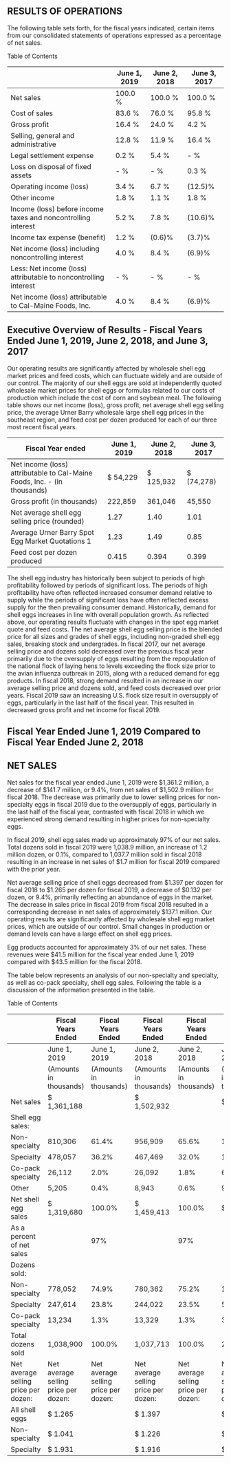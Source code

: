 ## RESULTS OF OPERATIONS

The following table sets forth, for the fiscal years indicated, certain items from our consolidated statements of operations expressed as a percentage of net sales.

Table of Contents

|                                                                 | June 1, 2019   | June 2, 2018   | June 3, 2017   |
|-----------------------------------------------------------------|----------------|----------------|----------------|
| Net sales                                                       | 100.0 %        | 100.0 %        | 100.0 %        |
| Cost of sales                                                   | 83.6 %         | 76.0 %         | 95.8 %         |
| Gross profit                                                    | 16.4 %         | 24.0 %         | 4.2 %          |
| Selling, general and administrative                             | 12.8 %         | 11.9 %         | 16.4 %         |
| Legal settlement expense                                        | 0.2 %          | 5.4 %          | - %            |
| Loss on disposal of fixed assets                                | - %            | - %            | 0.3 %          |
| Operating income (loss)                                         | 3.4 %          | 6.7 %          | (12.5)%        |
| Other income                                                    | 1.8 %          | 1.1 %          | 1.8 %          |
| Income (loss) before income taxes and noncontrolling interest   | 5.2 %          | 7.8 %          | (10.6)%        |
| Income tax expense (benefit)                                    | 1.2 %          | (0.6)%         | (3.7)%         |
| Net income (loss) including noncontrolling interest             | 4.0 %          | 8.4 %          | (6.9)%         |
| Less: Net income (loss) attributable to noncontrolling interest | - %            | - %            | - %            |
| Net income (loss) attributable to Cal-Maine Foods, Inc.         | 4.0 %          | 8.4 %          | (6.9)%         |

## Executive Overview of Results - Fiscal Years Ended June 1, 2019, June 2, 2018, and June 3, 2017

Our operating results are significantly affected by wholesale shell egg market prices and feed costs, which can fluctuate widely and are outside of our control. The majority of our shell eggs are sold at independently quoted wholesale market prices for shell eggs or formulas related to our costs of production which include the cost of corn and soybean meal. The following table shows our net income (loss), gross profit, net average shell egg selling price, the average Urner Barry wholesale large shell egg prices in the southeast region, and feed cost per dozen produced for each of our three most recent fiscal years.

| Fiscal Year ended                                                        | June 1, 2019   | June 2, 2018   | June 3, 2017   |
|--------------------------------------------------------------------------|----------------|----------------|----------------|
| Net income (loss) attributable to Cal-Maine Foods, Inc. - (in thousands) | $ 54,229       | $ 125,932      | $ (74,278)     |
| Gross profit (in thousands)                                              | 222,859        | 361,046        | 45,550         |
| Net average shell egg selling price (rounded)                            | 1.27           | 1.40           | 1.01           |
| Average Urner Barry Spot Egg Market Quotations  1                        | 1.23           | 1.49           | 0.85           |
| Feed cost per dozen produced                                             | 0.415          | 0.394          | 0.399          |

The shell egg industry has historically been subject to periods of high profitability followed by periods of significant loss. The periods of high profitability have often reflected increased consumer demand relative to supply while the periods of significant loss have often reflected excess supply for the then prevailing consumer demand. Historically, demand for shell eggs increases in line with overall population growth. As reflected above, our operating results fluctuate with changes in the spot egg market quote and feed costs. The net average shell egg selling price is the blended price for all sizes and grades of shell eggs, including non-graded shell egg sales, breaking stock and undergrades. In fiscal 2017, our net average selling price and dozens sold decreased over the previous fiscal year primarily due to the oversupply of eggs resulting from the repopulation of the national flock of laying hens to levels exceeding the flock size prior to the avian influenza outbreak in 2015, along with a reduced demand for egg products. In fiscal 2018, strong demand resulted in an increase in our average selling price and dozens sold, and feed costs decreased over prior years. Fiscal 2019 saw an increasing U.S. flock size result in oversupply of eggs, particularly in the last half of the fiscal year. This resulted in decreased gross profit and net income for fiscal 2019.

## Fiscal Year Ended June 1, 2019 Compared to Fiscal Year Ended June 2, 2018

## NET SALES

Net sales for the fiscal year ended June 1, 2019 were $1,361.2 million, a decrease of $141.7 million, or 9.4%, from net sales of $1,502.9 million for fiscal 2018. The decrease was primarily due to lower selling prices for non-specialty eggs in fiscal 2019 due to the oversupply of eggs, particularly in the last half of the fiscal year, contrasted with fiscal 2018 in which we experienced strong demand resulting in higher prices for non-specialty eggs.

In fiscal 2019, shell egg sales made up approximately 97% of our net sales. Total dozens sold in fiscal 2019 were 1,038.9 million, an increase of 1.2 million dozen, or 0.1%, compared to 1,037.7 million sold in fiscal 2018 resulting in an increase in net sales of $1.7 million for fiscal 2019 compared with the prior year.

Net average selling price of shell eggs decreased from $1.397 per dozen for fiscal 2018 to $1.265 per dozen for fiscal 2019, a decrease of $0.132 per dozen, or 9.4%, primarily reflecting an abundance of eggs in the market. The decrease in sales price in fiscal 2019 from fiscal 2018 resulted in a corresponding decrease in net sales of approximately $137.1 million. Our operating results are significantly affected by wholesale shell egg market prices, which are outside of our control. Small changes in production or demand levels can have a large effect on shell egg prices.

Egg products accounted for approximately 3% of our net sales. These revenues were $41.5 million for the fiscal year ended June 1, 2019 compared with $43.5 million for the fiscal 2018.

The table below represents an analysis of our non-specialty and specialty, as well as co-pack specialty, shell egg sales. Following the table is a discussion of the information presented in the table.

Table of Contents

|                                      | Fiscal Years Ended                   | Fiscal Years Ended                   | Fiscal Years Ended                   | Fiscal Years Ended                   | Quarters Ended                       | Quarters Ended                       | Quarters Ended                       | Quarters Ended                       |
|--------------------------------------|--------------------------------------|--------------------------------------|--------------------------------------|--------------------------------------|--------------------------------------|--------------------------------------|--------------------------------------|--------------------------------------|
|                                      | June 1, 2019                         | June 1, 2019                         | June 2, 2018                         | June 2, 2018                         | June 1, 2019                         | June 1, 2019                         | June 2, 2018                         | June 2, 2018                         |
|                                      | (Amounts in thousands)               | (Amounts in thousands)               | (Amounts in thousands)               | (Amounts in thousands)               | (Amounts in thousands)               | (Amounts in thousands)               | (Amounts in thousands)               | (Amounts in thousands)               |
| Net sales                            | $ 1,361,188                          |                                      | $ 1,502,932                          |                                      | $ 280,572                            |                                      | $ 443,095                            |                                      |
| Shell egg sales:                     |                                      |                                      |                                      |                                      |                                      |                                      |                                      |                                      |
| Non-specialty                        | 810,306                              | 61.4%                                | 956,909                              | 65.6%                                | 150,860                              | 55.5%                                | 294,892                              | 68.8%                                |
| Specialty                            | 478,057                              | 36.2%                                | 467,469                              | 32.0%                                | 113,835                              | 41.9%                                | 124,400                              | 29.0%                                |
| Co-pack specialty                    | 26,112                               | 2.0%                                 | 26,092                               | 1.8%                                 | 6,057                                | 2.2%                                 | 7,216                                | 1.7%                                 |
| Other                                | 5,205                                | 0.4%                                 | 8,943                                | 0.6%                                 | 968                                  | 0.4%                                 | 2,152                                | 0.5%                                 |
| Net shell egg sales                  | $ 1,319,680                          | 100.0%                               | $ 1,459,413                          | 100.0%                               | $ 271,720                            | 100.0%                               | $ 428,660                            | 100.0%                               |
| As a percent of net  sales           |                                      | 97%                                  |                                      | 97%                                  |                                      | 97%                                  |                                      | 97%                                  |
| Dozens sold:                         |                                      |                                      |                                      |                                      |                                      |                                      |                                      |                                      |
| Non-specialty                        | 778,052                              | 74.9%                                | 780,362                              | 75.2%                                | 192,310                              | 75.5%                                | 184,301                              | 73.1%                                |
| Specialty                            | 247,614                              | 23.8%                                | 244,022                              | 23.5%                                | 59,390                               | 23.3%                                | 64,081                               | 25.5%                                |
| Co-pack specialty                    | 13,234                               | 1.3%                                 | 13,329                               | 1.3%                                 | 3,072                                | 1.2%                                 | 3,573                                | 1.4%                                 |
| Total dozens sold                    | 1,038,900                            | 100.0%                               | 1,037,713                            | 100.0%                               | 254,772                              | 100.0%                               | 251,955                              | 100.0%                               |
| Net average selling price per dozen: | Net average selling price per dozen: | Net average selling price per dozen: | Net average selling price per dozen: | Net average selling price per dozen: | Net average selling price per dozen: | Net average selling price per dozen: | Net average selling price per dozen: | Net average selling price per dozen: |
| All shell eggs                       | $ 1.265                              |                                      | $ 1.397                              |                                      | $ 1.062                              |                                      | $ 1.694                              |                                      |
| Non-specialty                        | $ 1.041                              |                                      | $ 1.226                              |                                      | $ 0.784                              |                                      | $ 1.600                              |                                      |
| Specialty                            | $ 1.931                              |                                      | $ 1.916                              |                                      | $ 1.917                              |                                      | $ 1.941                              |                                      |